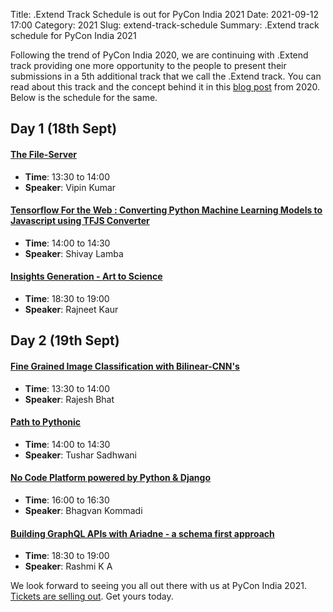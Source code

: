 Title: .Extend Track Schedule is out for PyCon India 2021
Date: 2021-09-12 17:00
Category: 2021
Slug: extend-track-schedule
Summary: .Extend track schedule for PyCon India 2021

Following the trend of PyCon India 2020, we are continuing with .Extend track providing one more opportunity to the people to present their submissions in a 5th additional track that we call the .Extend track. You can read about this track and the concept behind it in this [blog post](https://in.pycon.org/blog/2020/trying-something-different.html) from 2020. 
Below is the schedule for the same.

## Day 1 (18th Sept)

#### [The File-Server](https://in.pycon.org/cfp/2021/proposals/the-file-server~b4xRV/)

- **Time**: 13:30 to 14:00
- **Speaker**:  Vipin Kumar


#### [Tensorflow For the Web : Converting Python Machine Learning Models to Javascript using TFJS Converter](https://in.pycon.org/cfp/2021/proposals/tensorflow-for-the-web-converting-python-machine-learning-models-to-javascript-using-tfjs-converter~bYEWn/)


- **Time**: 14:00 to 14:30
- **Speaker**:  Shivay Lamba


#### [Insights Generation - Art to Science](https://in.pycon.org/cfp/2021/proposals/insights-generation-art-to-science~axk6q/)

- **Time**: 18:30 to 19:00
- **Speaker**: Rajneet Kaur


## Day 2 (19th Sept)

#### [Fine Grained Image Classification with Bilinear-CNN's](https://in.pycon.org/cfp/2021/proposals/fine-grained-image-classification-with-bilinear-cnns~dNkLp/)

- **Time**: 13:30 to 14:00
- **Speaker**:  Rajesh Bhat


#### [Path to Pythonic](https://in.pycon.org/cfp/2021/proposals/path-to-pythonic~e9r1Z/)

- **Time**: 14:00 to 14:30
- **Speaker**:  Tushar Sadhwani


#### [No Code Platform powered by Python & Django](https://in.pycon.org/cfp/2021/proposals/no-code-platform-powered-by-python-django~eXDQA/)

- **Time**: 16:00 to 16:30
- **Speaker**:  Bhagvan Kommadi 


#### [Building GraphQL APIs with Ariadne - a schema first approach](https://in.pycon.org/cfp/2021/proposals/building-graphql-apis-with-ariadne-a-schema-first-approach~aKr8Y/)

- **Time**: 18:30 to 19:00
- **Speaker**:  Rashmi K A 


We look forward to seeing you all out there with us at PyCon India 2021.
[Tickets are selling out](https://in.pycon.org/2021/#tickets). Get yours today.
